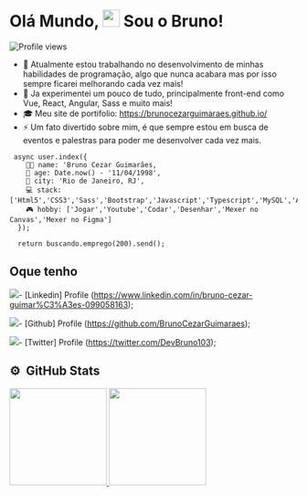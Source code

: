 <h1 align="left">Olá Mundo, <img src="https://raw.githubusercontent.com/kaueMarques/kaueMarques/master/hi.gif" width="30px"> Sou o Bruno!</h1>
<p align="left"> <img src="https://komarev.com/ghpvc/?username=brunocout&color=blueviolet" alt="Profile views" /> </p>

- 🔭 Atualmente estou trabalhando no desenvolvimento de minhas habilidades de programação, algo que nunca acabara mas por isso sempre ficarei melhorando cada vez mais!
- 🌱 Ja experimentei um pouco de tudo, principalmente front-end como Vue, React, Angular, Sass e muito mais!
- 🎓 Meu site de portifolio: https://brunocezarguimaraes.github.io/
- ⚡ Um fato divertido sobre mim, é que sempre estou em busca de eventos e palestras para poder me desenvolver cada vez mais.

```
 async user.index({
    👨‍🦰 name: 'Bruno Cezar Guimarães,
    📆 age: Date.now() - '11/04/1998', 
    🌄 city: 'Rio de Janeiro, RJ',
    💻 stack: ['Html5','CSS3','Sass','Bootstrap','Javascript','Typescript','MySQL','Angular','React','Vue'],
    🎮 hobby: ['Jogar','Youtube','Codar','Desenhar','Mexer no Canvas','Mexer no Figma']
  });

  return buscando.emprego(200).send();

```
## Oque tenho

<img src="https://img.shields.io/badge/LinkedIn-0077B5?style=for-the-badge&logo=linkedin&logoColor=white"/>- [Linkedin] Profile (https://www.linkedin.com/in/bruno-cezar-guimar%C3%A3es-099058163);

<img src="https://img.shields.io/badge/GitHub-100000?style=for-the-badge&logo=github&logoColor=white"/>- [Github] Profile (https://github.com/BrunoCezarGuimaraes);

<img src="https://img.shields.io/badge/Twitter-1DA1F2?style=for-the-badge&logo=twitter&logoColor=white"/>- [Twitter] Profile (https://twitter.com/DevBruno103);



## ⚙️ &nbsp;GitHub Stats

<div>
 <a href="https://github.com/BrunoCezarGuimaraes">
 <img height="170em" src="https://github-readme-stats.vercel.app/api?username=BrunoCezarGuimaraes&show_icons=true&theme=radical&include_all_commits=true&count_private=true"/>
 <img height="170em" src="https://github-readme-stats.vercel.app/api/top-langs/?username=BrunoCezarGuimaraes&layout=compact&langs_count=7&theme=radical"/>
</div>


<!--
**BrunoCezarGuimaraes/BrunoCezarGuimaraes** is a ✨ _special_ ✨ repository because its `README.md` (this file) appears on your GitHub profile.

Here are some ideas to get you started:

- 🔭 I’m currently working on ...
- 🌱 I’m currently learning ...
- 👯 I’m looking to collaborate on ...
- 🤔 I’m looking for help with ...
- 💬 Ask me about ...
- 📫 How to reach me: ...
- 😄 Pronouns: ...
- ⚡ Fun fact: ...
-->
